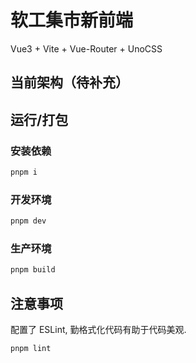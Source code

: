 # 软工集市新前端

Vue3 + Vite + Vue-Router + UnoCSS

## 当前架构（待补充）

## 运行/打包

### 安装依赖

```sh
pnpm i
```

### 开发环境

```sh
pnpm dev
```

### 生产环境

```sh
pnpm build
```

## 注意事项

配置了 ESLint, 勤格式化代码有助于代码美观.

```sh
pnpm lint
```
